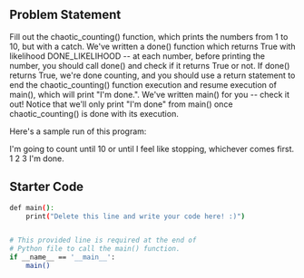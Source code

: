 ## Problem Statement

Fill out the chaotic_counting() function, which prints the numbers from 1 to 10, but with a catch. We've written a done() function which returns True with likelihood DONE_LIKELIHOOD -- at each number, before printing the number, you should call done() and check if it returns True or not. If done() returns True, we're done counting, and you should use a return statement to end the chaotic_counting() function execution and resume execution of main(), which will print "I'm done.". We've written main() for you -- check it out! Notice that we'll only print "I'm done" from main() once chaotic_counting() is done with its execution.

Here's a sample run of this program:

I'm going to count until 10 or until I feel like stopping, whichever comes first. 
1 
2 
3 
I'm done.

## Starter Code

```bash
def main():
    print("Delete this line and write your code here! :)")


# This provided line is required at the end of
# Python file to call the main() function.
if __name__ == '__main__':
    main()
```
